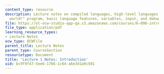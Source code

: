 ```yaml
---
content_type: resource
description: Lecture notes on compiled languages, high-level languages, C++, a "Hello,
  world!" program, basic language features, variables, input, and debugging.
file: https://ol-ocw-studio-app-qa.s3.amazonaws.com/courses/6-096-introduction-to-c-january-iap-2011/bc9f9f475ee617661c64a6e3d1a0c501_MIT6_096IAP11_lec01.pdf
file_type: application/pdf
learning_resource_types:
- Lecture Notes
ocw_type: OCWFile
parent_title: Lecture Notes
parent_type: CourseSection
resourcetype: Document
title: 'Lecture 1 Notes: Introduction'
uid: bc9f9f47-5ee6-1766-1c64-a6e3d1a0c501
---
```

